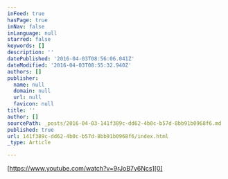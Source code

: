 ```yaml
---
inFeed: true
hasPage: true
inNav: false
inLanguage: null
starred: false
keywords: []
description: ''
datePublished: '2016-04-03T08:56:06.041Z'
dateModified: '2016-04-03T08:55:32.940Z'
authors: []
publisher:
  name: null
  domain: null
  url: null
  favicon: null
title: ''
author: []
sourcePath: _posts/2016-04-03-141f389c-dd62-4b0c-b57d-8bb91b0968f6.md
published: true
url: 141f389c-dd62-4b0c-b57d-8bb91b0968f6/index.html
_type: Article

---
```

[https://www.youtube.com/watch?v=9rJoB7y6Ncs][0]

[0]: https://www.youtube.com/watch?v=9rJoB7y6Ncs